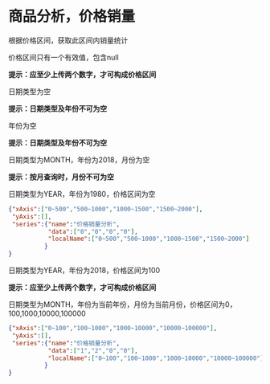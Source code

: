 # 商品分析，价格销量

根据价格区间，获取此区间内销量统计

价格区间只有一个有效值，包含null

**提示：应至少上传两个数字，才可构成价格区间**

日期类型为空

**提示：日期类型及年份不可为空**

年份为空

**提示：日期类型及年份不可为空**

日期类型为MONTH，年份为2018，月份为空

**提示：按月查询时，月份不可为空**

日期类型为YEAR，年份为1980，价格区间为空

```json
{"xAxis":["0~500","500~1000","1000~1500","1500~2000"],
 "yAxis":[],
 "series":{"name":"价格销量分析",
           "data":["0","0","0","0"],
           "localName":["0~500","500~1000","1000~1500","1500~2000"]
          }
}
```

日期类型为YEAR，年份为2018，价格区间为100

**提示：应至少上传两个数字，才可构成价格区间**

日期类型为MONTH，年份为当前年份，月份为当前月份，价格区间为0，100,1000,10000,100000

```json
{"xAxis":["0~100","100~1000","1000~10000","10000~100000"],
 "yAxis":[],
 "series":{"name":"价格销量分析",
           "data":["1","2","0","0"],
           "localName":["0~100","100~1000","1000~10000","10000~100000"]
          }
}
```

